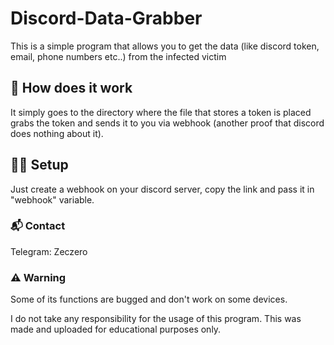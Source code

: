 # Discord-Data-Grabber
This is a simple program that allows you to get the data (like discord token, email, phone numbers etc..) from the infected victim

## 🤔 How does it work
It simply goes to the directory where the file that stores a token is placed grabs the token and sends it to you via webhook (another proof that discord does nothing about it).

## 👨‍💻 Setup
Just create a webhook on your discord server, copy the link and pass it in "webhook" variable.

### 📬 Contact
Telegram: Zeczero

### ⚠️ Warning
Some of its functions are bugged and don't work on some devices.

I do not take any responsibility for the usage of this program. This was made and uploaded for educational purposes only.
